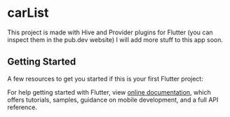 # carList

This project is made with Hive and Provider plugins for Flutter (you can inspect them in the pub.dev website)
I will add more stuff to this app soon.

## Getting Started


A few resources to get you started if this is your first Flutter project:

For help getting started with Flutter, view
[online documentation](https://flutter.dev/docs), which offers tutorials,
samples, guidance on mobile development, and a full API reference.
